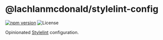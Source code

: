 # @lachlanmcdonald/stylelint-config

[![npm version](https://badge.fury.io/js/%40lachlanmcdonald%2Fstylelint-config.svg)](https://badge.fury.io/js/%40lachlanmcdonald%2Fstylelint-config) ![License](https://img.shields.io/github/license/lachlanmcdonald/stylelint-config.svg)

Opinionated [Stylelint](https://github.com/stylelint/stylelint) configuration.
